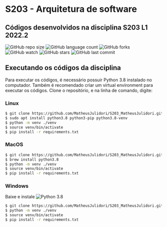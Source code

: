 # S203 - Arquitetura de software
## Códigos desenvolvidos na disciplina S203 L1 2022.2

![GitHub repo size](https://img.shields.io/github/repo-size/matheusjulidori/S203?style=for-the-badge)
![GitHub language count](https://img.shields.io/github/languages/count/matheusjulidori/S203?style=for-the-badge)
![GitHub forks](https://img.shields.io/github/forks/matheusjulidori/S203?style=for-the-badge)
![GitHub watch](https://img.shields.io/github/watchers/matheusjulidori/S203?style=for-the-badge)
![GitHub stars](https://img.shields.io/github/stars/matheusjulidori/S203?style=for-the-badge)
![GitHub last commit](https://img.shields.io/github/last-commit/matheusjulidori/S203?style=for-the-badge)

## Executando os códigos da disciplina

Para executar os códigos, é necessário possuir Python 3.8 instalado no computador.
Também é recomendado criar um virtual environment para executar os códigos.
Clone o repositório, e na linha de comando, digite:

### Linux
```bash
$ git clone https://github.com/MatheusJulidori/S203_MatheusJulidori.git
$ sudo apt install python3.8 python3-pip python3.8-venv
$ python -m venv ./venv
$ source venv/bin/activate
$ pip install -r requirements.txt
```

### MacOS
```bash
$ git clone https://github.com/MatheusJulidori/S203_MatheusJulidori.git
$ brew install python3.8
$ python -m venv ./venv
$ source venv/bin/activate
$ pip install -r requirements.txt
```

### Windows
Baixe e instale ![Python 3.8](https://www.python.org/downloads/release/python-3813/)

```bash
$ git clone https://github.com/MatheusJulidori/S203_MatheusJulidori.git
$ python -m venv ./venv
$ source venv/bin/activate
$ pip install -r requirements.txt
```